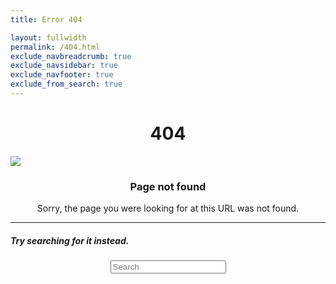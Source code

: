```yaml
---
title: Error 404

layout: fullwidth
permalink: /404.html
exclude_navbreadcrumb: true
exclude_navsidebar: true
exclude_navfooter: true
exclude_from_search: true
---
```



<h1 style="text-align: center;"><span>404</span></h1>
<div class="center">
    <img src="https://cdn2.hubspot.net/hubfs/2307117/assets/404.png">
</div>
<h3 style="text-align: center;">Page not found</h3>
<div style="text-align: center;">Sorry, the page you were looking for at this URL was not found.</div>
<hr>
<h5 class="center">Try searching for it instead.</h5>
<div style="text-align: center;" class="col-md-6 col-md-offset-3 mb50">
<form action="/search">
    <div class="input-group">
        <span class="input-group-addon"><i class="fa fa-search fa-fw"></i></span>
        <input class="form-control input-sm" name="q" type="text" placeholder="Search" id="tipue_search_input" pattern=".{3,}" title="At least 3 characters" required>
    </div>
</form>
</div>
